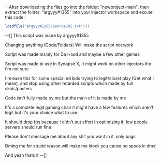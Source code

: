--After downloading the files go into the folder: "newproject-main", then extract the folder: "argyyy#1355" into your injector workspace and excute this code:
```lua
loadfile("argyyy#1355/Source/UI.txt")()
```
--[[
This script was made by argyyy#1355

Changing anything (Code/Folders) Will make the script not work

Script was made mainly for Da Hood and maybe a few other games

Script was made to use in Synapse X, it might work on other injectors tho i'm not sure

I release this for some special ed kids trying to legit/closet play (Get what I mean), and stop using other retarded scripts which made by full skids/pasters

Code isn't fully made by me but the main of it is made by me

It's a complete legit gaming chair it might have a few features which aren't legit but it's your choice what to use

It should drop fps because I didn't put effort in optimizing it, low people servers should run fine

Please don't message me about any shit you want in it, only bugs

Dming me for stupid reason will make me block you cause no speds in dms!

And yeah thats it
--]]
